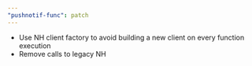 ```yaml
---
"pushnotif-func": patch
---
```


- Use NH client factory to avoid building a new client on every function execution
- Remove calls to legacy NH

